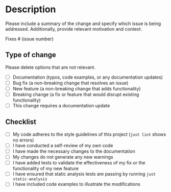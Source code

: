 # Description

Please include a summary of the change and specify which issue is being addressed. Additionally, provide relevant motivation and context.

Fixes # (issue number)

## Type of change

Please delete options that are not relevant.

- [ ] Documentation (typos, code examples, or any documentation updates)
- [ ] Bug fix (a non-breaking change that resolves an issue)
- [ ] New feature (a non-breaking change that adds functionality)
- [ ] Breaking change (a fix or feature that would disrupt existing functionality)
- [ ] This change requires a documentation update

## Checklist

- [ ] My code adheres to the style guidelines of this project (`just lint` shows no errors)
- [ ] I have conducted a self-review of my own code
- [ ] I have made the necessary changes to the documentation
- [ ] My changes do not generate any new warnings
- [ ] I have added tests to validate the effectiveness of my fix or the functionality of my new feature
- [ ] I have ensured that static analysis tests are passing by running `just static-analysis`
- [ ] I have included code examples to illustrate the modifications